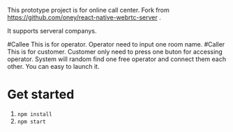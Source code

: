 <pr>This prototype project is for online call center.</pr>
Fork from https://github.com/oney/react-native-webrtc-server .

<pr>It supports serveral companys.</pr>


#Callee
<pr>This is for operator. Operator need to input one room name.</pr>
<pr>#Caller</pr>
<pr>This is for customer. Customer only need to press one buton for accessing operator.</pr>
<pr>System will random find one free operator and connect them each other.</pr>
<pr>You can easy to launch it.</pr>
# Get started

1. `npm install`
2. `npm start`
